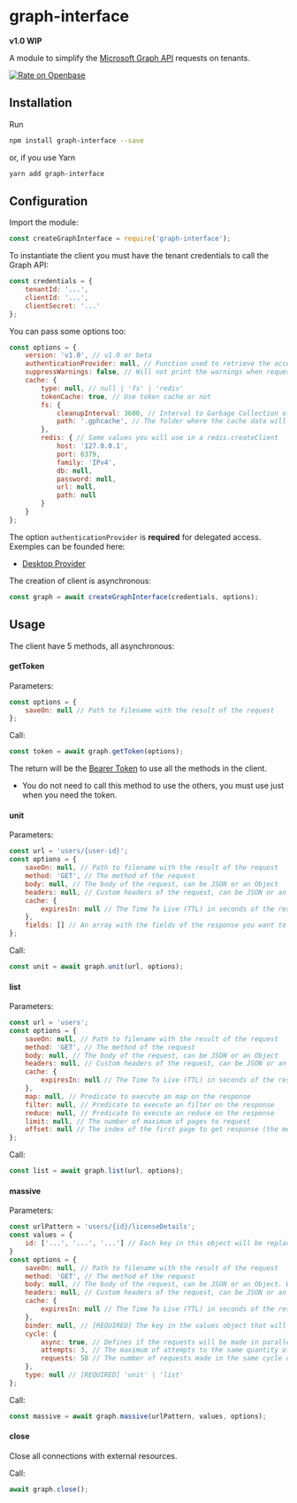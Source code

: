 # graph-interface

**v1.0 WIP**

A module to simplify the [Microsoft Graph API](https://docs.microsoft.com/en-us/graph/overview) requests on tenants.

[![Rate on Openbase](https://badges.openbase.io/js/rating/graph-interface.svg)](https://openbase.io/js/graph-interface?utm_source=embedded&utm_medium=badge&utm_campaign=rate-badge)

## Installation

Run
```bash
npm install graph-interface --save
```
or, if you use Yarn
```bash
yarn add graph-interface
```

## Configuration

Import the module:
```javascript
const createGraphInterface = require('graph-interface');
```
To instantiate the client you must have the tenant credentials to call the Graph API:
```javascript
const credentials = {
	tenantId: '...',
	clientId: '...',
	clientSecret: '...'
};
```
You can pass some options too:
```javascript
const options = {
    version: 'v1.0', // v1.0 or beta
    authenticationProvider: null, // Function used to retrieve the access token, if null the default application token function is used. It is required for delegated authentication.
    suppressWarnings: false, // Will not print the warnings when requesting unit or list
    cache: {
        type: null, // null | 'fs' | 'redis'
        tokenCache: true, // Use token cache or not
        fs: {
            cleanupInterval: 3600, // Interval to Garbage Collection of caches
            path: '.gphcache', // The folder where the cache data will be stored
        },
        redis: { // Same values you will use in a redis.createClient
            host: '127.0.0.1',
            port: 6379,
            family: 'IPv4',
            db: null,
            password: null,
            url: null,
            path: null
        }
    }
};
```

The option ``authenticationProvider`` is **required** for delegated access. Exemples can be founded here:

* [Desktop Provider](https://www.npmjs.com/package/graph-interface-desktop-provider)

The creation of client is asynchronous:
```javascript
const graph = await createGraphInterface(credentials, options);
```

## Usage

The client have 5 methods, all asynchronous:

#### getToken

Parameters:

```javascript
const options = {
    saveOn: null // Path to filename with the result of the request
};
```
Call:
```javascript
const token = await graph.getToken(options);
```
The return will be the [Bearer Token](https://docs.microsoft.com/en-us/graph/auth/) to use all the methods in the client.
* You do not need to call this method to use the others, you must use just when you need the token.

#### unit
Parameters:

```javascript
const url = 'users/{user-id}';
const options = {
    saveOn: null, // Path to filename with the result of the request
    method: 'GET', // The method of the request
    body: null, // The body of the request, can be JSON or an Object
    headers: null, // Custom headers of the request, can be JSON or an Object
    cache: {
        expiresIn: null // The Time To Live (TTL) in seconds of the response if you configured an cache on the global options
    },
    fields: [] // An array with the fields of the response you want to return (can be combined with the $select oData attribute). Can convert the field name with the keyword "<original field name> as <new name>".
};
```
Call:
```javascript
const unit = await graph.unit(url, options);
```

#### list

Parameters:
```javascript
const url = 'users';
const options = {
    saveOn: null, // Path to filename with the result of the request
    method: 'GET', // The method of the request
    body: null, // The body of the request, can be JSON or an Object
    headers: null, // Custom headers of the request, can be JSON or an Object
    cache: {
        expiresIn: null // The Time To Live (TTL) in seconds of the response if you configured an cache on the global options
    },
    map: null, // Predicate to execute an map on the response
    filter: null, // Predicate to execute an filter on the response
    reduce: null, // Predicate to execute an reduce on the response
    limit: null, // The number of maximum of pages to request
    offset: null // The index of the first page to get response (the module will request the previous pages until get the index of the offset)
};
```
Call:
```javascript
const list = await graph.list(url, options);
```

#### massive
Parameters:
```javascript
const urlPattern = 'users/{id}/licenseDetails';
const values = {
	id: ['...', '...', '...'] // Each key in this object will be replaced in the urlPattern. All keys should have the same length
}
const options = {
    saveOn: null, // Path to filename with the result of the request
    method: 'GET', // The method of the request
    body: null, // The body of the request, can be JSON or an Object. Will replicate to all requests
    headers: null, // Custom headers of the request, can be JSON or an Object
    cache: {
        expiresIn: null // The Time To Live (TTL) in seconds of the response if you configured an cache on the global options
    },
    binder: null, // [REQUIRED] The key in the values object that will be the key in the response object
    cycle: {
    	async: true, // Defines if the requests will be made in parallelism or linearly
    	attempts: 3, // The maximum of attempts to the same quantity of errors
    	requests: 50 // The number of requests made in the same cycle on asynchronous mode
	},
    type: null // [REQUIRED] 'unit' | 'list'
};
```
Call:
```javascript
const massive = await graph.massive(urlPattern, values, options);
```

#### close

Close all connections with external resources.

Call:

```javascript
await graph.close();
```
